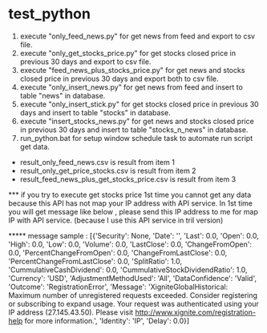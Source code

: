 # test_python

1. execute "only_feed_news.py" for get news from feed and export to csv file.
2. execute "only_get_stocks_price.py" for get stocks closed price in previous 30 days and export to csv file.
3. execute "feed_news_plus_stocks_price.py" for get news and stocks closed price in previous 30 days and export both to csv file.
4. execute "only_insert_news.py" for get news from feed and insert to table "news" in database.
5. execute "only_insert_stick.py" for get stocks closed price in previous 30 days and insert to table "stocks" in database.
6. execute "insert_stocks_news.py" for get news and stocks closed price in previous 30 days and insert to table "stocks_n_news" in database.
7. run_python.bat for setup window schedule task to automate run script get data.

* result_only_feed_news.csv is result from item 1
* result_only_get_price_stocks.csv is result from item 2
* result_feed_news_plus_get_stocks_price.csv is result from item 3

*** if you try to execute get stocks price 1st time you cannot get any data because this API has not map your IP address with API service. In 1st time you will get message like below , please send this IP address to me for map IP with API service. (because I use this API service in tril version)


***** message sample : [{'Security': None, 'Date': '', 'Last': 0.0, 'Open': 0.0, 'High': 0.0, 'Low': 0.0, 'Volume': 0.0, 'LastClose': 0.0, 'ChangeFromOpen': 0.0, 'PercentChangeFromOpen': 0.0, 'ChangeFromLastClose': 0.0, 'PercentChangeFromLastClose': 0.0, 'SplitRatio': 1.0, 'CummulativeCashDividend': 0.0, 'CummulativeStockDividendRatio': 1.0, 'Currency': 'USD', 'AdjustmentMethodUsed': 'All', 'DataConfidence': 'Valid', 'Outcome': 'RegistrationError', 'Message': 'XigniteGlobalHistorical: Maximum number of unregistered requests exceeded. Consider registering or subscribing to expand usage. Your request was authenticated using  your IP address (27.145.43.50). Please visit http://www.xignite.com/registration-help for more information.', 'Identity': 'IP', 'Delay': 0.0}]
